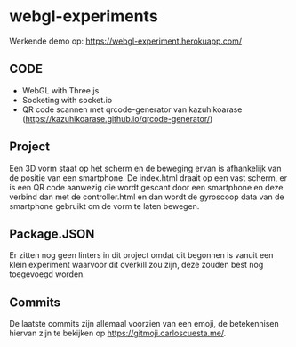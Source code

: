 # webgl-experiments
Werkende demo op:
https://webgl-experiment.herokuapp.com/

## CODE
- WebGL with Three.js
- Socketing with socket.io
- QR code scannen met qrcode-generator van kazuhikoarase (https://kazuhikoarase.github.io/qrcode-generator/)

## Project
Een 3D vorm staat op het scherm en de beweging ervan is afhankelijk van de positie van een smartphone.
De index.html draait op een vast scherm, er is een QR code aanwezig die wordt gescant door een smartphone en deze verbind dan met de controller.html en dan wordt de gyroscoop data van de smartphone gebruikt om de vorm te laten bewegen.

## Package.JSON
Er zitten nog geen linters in dit project omdat dit begonnen is vanuit een klein experiment waarvoor dit overkill zou zijn, deze zouden best nog toegevoegd worden.

## Commits
De laatste commits zijn allemaal voorzien van een emoji, de betekennisen hiervan zijn te bekijken op https://gitmoji.carloscuesta.me/.

